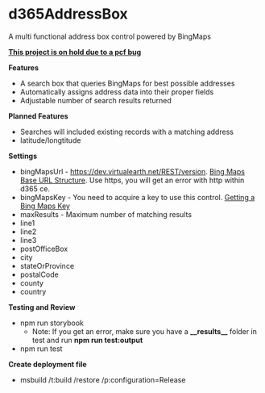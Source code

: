 # d365AddressBox

A multi functional address box control powered by BingMaps

**[This project is on hold due to a pcf bug](https://powerusers.microsoft.com/t5/Power-Apps-Component-Framework/Binding-to-address-fields-on-contact-account/m-p/301395#M369)**

**Features**

- A search box that queries BingMaps for best possible addresses
- Automatically assigns address data into their proper fields
- Adjustable number of search results returned

**Planned Features**

- Searches will included existing records with a matching address
- latitude/longtitude

**Settings**

- bingMapsUrl - https://dev.virtualearth.net/REST/version. [Bing Maps Base URL Structure](https://docs.microsoft.com/en-us/bingmaps/rest-services/common-parameters-and-types/base-url-structure). Use https, you will get an error with http within d365 ce.
- bingMapsKey - You need to acquire a key to use this control. [Getting a Bing Maps Key](https://docs.microsoft.com/en-us/bingmaps/getting-started/bing-maps-dev-center-help/getting-a-bing-maps-key)
- maxResults - Maximum number of matching results
- line1
- line2
- line3
- postOfficeBox
- city
- stateOrProvince
- postalCode
- county
- country

**Testing and Review**

- npm run storybook
  - Note: If you get an error, make sure you have a **\_\_results\_\_** folder in test and run **npm run test:output**
- npm run test

**Create deployment file**

- msbuild /t:build /restore /p:configuration=Release
